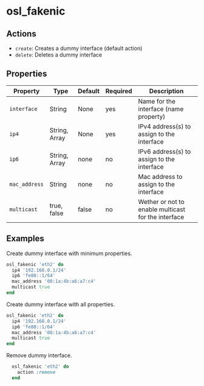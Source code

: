 # osl_fakenic

## Actions

- `create`: Creates a dummy interface (default action)
- `delete`: Deletes a dummy interface

## Properties

| Property       | Type          | Default | Required | Description                                         |
|----------------|---------------|---------|----------|-----------------------------------------------------|
| `interface`    | String        | None    | yes      | Name for the interface (name property)              |
| `ip4`          | String, Array | None    | yes      | IPv4 address(s) to assign to the interface          |
| `ip6`          | String, Array | none    | no       | IPv6 address(s) to assign to the interface          |
| `mac_address`  | String        | none    | no       | Mac address to assign to the interface              |
| `multicast`    | true, false   | false   | no       | Wether or not to enable multicast for the interface |

## Examples

Create dummy interface with minimum properties.

```ruby
osl_fakenic 'eth2' do
  ip4 '192.168.0.1/24'
  ip6 'fe80::1/64'
  mac_address '00:1a:4b:a6:a7:c4'
  multicast true
end
```

Create dummy interface with all properties.

```ruby
osl_fakenic 'eth2' do
  ip4 '192.168.0.1/24'
  ip6 'fe80::1/64'
  mac_address '00:1a:4b:a6:a7:c4'
  multicast true
end
```

Remove dummy interface.

```ruby
  osl_fakenic 'eth2' do
    action :remove
  end
```
